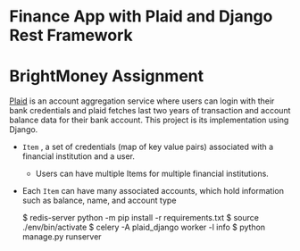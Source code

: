 # Finance App with Plaid and Django Rest Framework

# BrightMoney Assignment

[Plaid](https://plaid.com/docs/)​ is an account aggregation service where users can login with their bank credentials and plaid fetches last two years of transaction and account balance data for their bank account. This project is its implementation using Django.

* `Item`​ , a set of credentials (map of key value pairs) associated with a financial institution and a user.
  * Users can have multiple Items for multiple financial institutions.

* Each `​Item​` can have many associated accounts, which hold information such as balance, name, and account type


    $ redis-server
  python -m pip install -r requirements.txt
    $ source ./env/bin/activate
    $ celery -A plaid_django worker -l info
    $ python manage.py runserver
